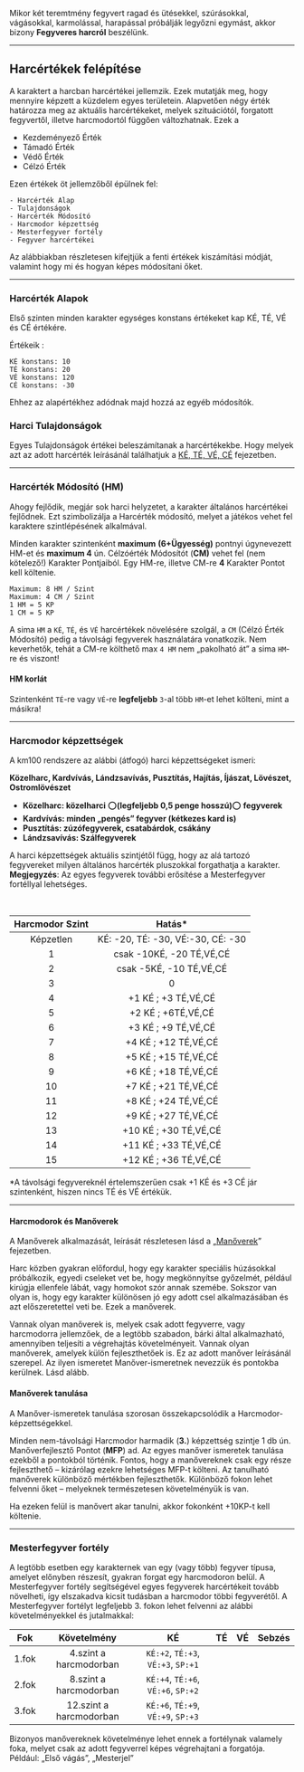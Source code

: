 
Mikor két teremtmény fegyvert ragad és ütésekkel, szúrásokkal, vágásokkal, karmolással, harapással próbálják legyőzni egymást, akkor bizony **Fegyveres harcról** beszélünk.

---
## Harcértékek felépítése

A karaktert a harcban harcértékei jellemzik. Ezek mutatják meg, hogy mennyire képzett a küzdelem egyes területein. Alapvetően négy érték határozza meg az aktuális harcértékeket, melyek szituációtól, forgatott fegyvertől, illetve harcmodortól függően változhatnak. Ezek a

- Kezdeményező Érték
- Támadó Érték
- Védő Érték
- Célzó Érték

Ezen értékek öt jellemzőből épülnek fel:

```
- Harcérték Alap
- Tulajdonságok
- Harcérték Módosító
- Harcmodor képzettség
- Mesterfegyver fortély
- Fegyver harcértékei
```

Az alábbiakban részletesen kifejtjük a fenti értékek kiszámítási módját, valamint hogy mi és hogyan képes módosítani őket.

---

### Harcérték Alapok

Első szinten minden karakter egységes konstans értékeket kap KÉ, TÉ, VÉ és CÉ értékére.

Értékeik :

```
KÉ konstans: 10
TÉ konstans: 20
VÉ konstans: 120
CÉ konstans: -30
```

Ehhez az alapértékhez adódnak majd hozzá az egyéb módosítók.

### Harci Tulajdonságok

Egyes Tulajdonságok értékei beleszámítanak a harcértékekbe. Hogy melyek azt az adott harcérték leírásánál találhatjuk a [KÉ, TÉ, VÉ, CÉ](062_02_ke_te_ve_ce.md) fejezetben.


---
### Harcérték Módosító (HM)

Ahogy fejlődik, megjár sok harci helyzetet, a karakter általános harcértékei fejlődnek. Ezt szimbolizálja a Harcérték módosító, melyet a játékos vehet fel karaktere szintlépésének alkalmával.

Minden karakter szintenként **maximum** **(6+Ügyesség)** pontnyi úgynevezett HM-et és **maximum 4** ún. Célzóérték Módosítót (**CM)** vehet fel (nem kötelező!) Karakter Pontjaiból. Egy HM-re, illetve CM-re **4** Karakter Pontot kell költenie.

```
Maximum: 8 HM / Szint
Maximum: 4 CM / Szint
1 HM = 5 KP
1 CM = 5 KP
```

A sima `HM` a `KÉ`, `TÉ`, és `VÉ` harcértékek növelésére szolgál, a `CM` (Célzó Érték Módosító) pedig a távolsági fegyverek használatára vonatkozik. Nem keverhetők, tehát a CM-re költhető max `4 HM` nem „pakolható át” a sima `HM`-re és viszont!

#### HM korlát

Szintenként `TÉ`-re vagy `VÉ`-re **legfeljebb** `3`-al több `HM`-et lehet költeni, mint a másikra!


---
### Harcmodor képzettségek

A km100 rendszere az alábbi (átfogó) harci képzettségeket ismeri:

**Közelharc, Kardvívás, Lándzsavívás, Pusztítás, Hajítás, Íjászat, Lövészet, Ostromlövészet**

- **Közelharc: közelharci** ⭕**(legfeljebb 0,5 penge hosszú)**⭕ **fegyverek**
- **Kardvívás: minden „pengés” fegyver (kétkezes kard is)**
- **Pusztítás: zúzófegyverek, csatabárdok, csákány**
- **Lándzsavívás: Szálfegyverek**


A harci képzettségek aktuális szintjétől függ, hogy az alá tartozó fegyvereket milyen általános harcérték pluszokkal forgathatja a karakter.
**Megjegyzés**: Az egyes fegyverek további erősítése a Mesterfegyver fortéllyal lehetséges.

</br>

|Harcmodor Szint|Hatás*|
| :---: | :---: |
|Képzetlen|KÉ: -20, TÉ: -30, VÉ:-30, CÉ: -30|
|1|csak -10KÉ, -20 TÉ,VÉ,CÉ|
|2|csak -5KÉ, -10 TÉ,VÉ,CÉ|
|3|0|
|4|+1 KÉ ; +3 TÉ,VÉ,CÉ|
|5|+2 KÉ ; +6TÉ,VÉ,CÉ|
|6|+3 KÉ ; +9 TÉ,VÉ,CÉ|
|7|+4 KÉ ; +12 TÉ,VÉ,CÉ|
|8|+5 KÉ ; +15 TÉ,VÉ,CÉ|
|9|+6 KÉ ; +18 TÉ,VÉ,CÉ|
|10|+7 KÉ ; +21 TÉ,VÉ,CÉ|
|11|+8 KÉ ; +24 TÉ,VÉ,CÉ|
|12|+9 KÉ ; +27 TÉ,VÉ,CÉ|
|13|+10 KÉ ; +30 TÉ,VÉ,CÉ|
|14|+11 KÉ ; +33 TÉ,VÉ,CÉ|
|15|+12 KÉ ; +36 TÉ,VÉ,CÉ|

*A távolsági fegyvereknél értelemszerűen csak +1 KÉ és +3 CÉ jár szintenként, hiszen nincs TÉ és VÉ értékük.


---
#### Harcmodorok és Manőverek

A Manőverek alkalmazását, leírását részletesen lásd a „[Manőverek](065_05_manoverek.md)” fejezetben.

Harc közben gyakran előfordul, hogy egy karakter speciális húzásokkal próbálkozik, egyedi cseleket vet be, hogy megkönnyítse győzelmét, például kirúgja ellenfele lábát, vagy homokot szór annak szemébe. Sokszor van olyan is, hogy egy karakter különösen jó egy adott csel alkalmazásában és azt előszeretettel veti be. Ezek a manőverek.

Vannak olyan manőverek is, melyek csak adott fegyverre, vagy harcmodorra jellemzőek, de a legtöbb szabadon, bárki által alkalmazható, amennyiben teljesíti a végrehajtás követelményeit. Vannak olyan manőverek, amelyek külön fejleszthetőek is. Ez az adott manőver leírásánál szerepel. Az ilyen ismeretet Manőver-ismeretnek nevezzük és pontokba kerülnek. Lásd alább.

#### Manőverek tanulása

A Manőver-ismeretek tanulása szorosan összekapcsolódik a Harcmodor-képzettségekkel.

Minden nem-távolsági Harcmodor harmadik (**3.**) képzettség szintje 1 db ún. Manőverfejlesztő Pontot (**MFP**) ad. Az egyes manőver ismeretek tanulása ezekből a pontokból történik. Fontos, hogy a manővereknek csak egy része fejleszthető – kizárólag ezekre lehetséges MFP-t költeni. Az tanulható manőverek különböző mértékben fejleszthetők. Különböző fokon lehet felvenni őket – melyeknek természetesen követelményük is van.

Ha ezeken felül is manővert akar tanulni, akkor fokonként +10KP-t kell költenie.

---
### Mesterfegyver fortély

A legtöbb esetben egy karakternek van egy (vagy több) fegyver típusa, amelyet előnyben részesít, gyakran forgat egy harcmodoron belül. A Mesterfegyver fortély segítségével egyes fegyverek harcértékeit tovább növelheti, így elszakadva kicsit tudásban a harcmodor többi fegyverétől. A Mesterfegyver fortélyt legfeljebb 3. fokon lehet felvenni az alábbi követelményekkel és jutalmakkal:


|Fok|Követelmény|KÉ|TÉ|VÉ|Sebzés|
|:---:|:---:|:---:|:---:|:---:|:---:|
| 1.fok    | 4.szint a harcmodorban  | `KÉ:+2`, `TÉ:+3`, `VÉ:+3`, `SP:+1`     |
| 2.fok    | 8.szint a harcmodorban  | `KÉ:+4`, `TÉ:+6`, `VÉ:+6`, `SP:+2`     |
| 3.fok    | 12.szint a harcmodorban | `KÉ:+6`, `TÉ:+9`, `VÉ:+9`, `SP:+3`     |

Bizonyos manővereknek követelménye lehet ennek a fortélynak valamely foka, melyet csak az adott fegyverrel képes végrehajtani a forgatója. Például: „Első vágás”, „Mesterjel”
